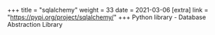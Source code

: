 +++
title = "sqlalchemy"
weight = 33
date = 2021-03-06
[extra]
link = "https://pypi.org/project/sqlalchemy/"
+++
Python library - Database Abstraction Library

